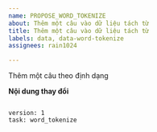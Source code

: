 ```yaml
---
name: PROPOSE_WORD_TOKENIZE
about: Thêm một câu vào dữ liệu tách từ
title: Thêm một câu vào dữ liệu tách từ
labels: data, data-word-tokenize
assignees: rain1024

---
```


Thêm một câu theo định dạng 

> 

**Nội dung thay đổi**

```

```

```
version: 1
task: word_tokenize
```
